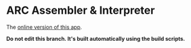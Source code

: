 ARC Assembler & Interpreter
===========================

The [online version of this app](http://ionicabizau.github.io/arc-assembler/).

**Do not edit this branch. It's built automatically using the build scripts.**
